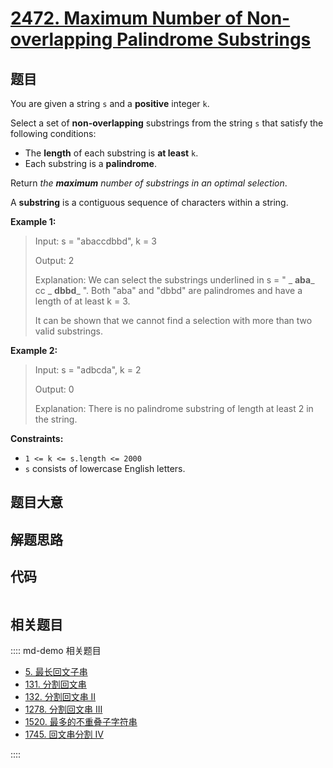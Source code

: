 # [2472. Maximum Number of Non-overlapping Palindrome Substrings](https://leetcode.com/problems/maximum-number-of-non-overlapping-palindrome-substrings)

## 题目

You are given a string `s` and a **positive** integer `k`.

Select a set of **non-overlapping** substrings from the string `s` that
satisfy the following conditions:

  * The **length** of each substring is **at least** `k`.
  * Each substring is a **palindrome**.

Return _the **maximum** number of substrings in an optimal selection_.

A **substring** is a contiguous sequence of characters within a string.



**Example 1:**

> Input: s = "abaccdbbd", k = 3
> 
> Output: 2
> 
> Explanation: We can select the substrings underlined in s = " _ **aba**_ cc _ **dbbd**_ ". Both "aba" and "dbbd" are palindromes and have a length of at least k = 3.
> 
> It can be shown that we cannot find a selection with more than two valid substrings.

**Example 2:**

> Input: s = "adbcda", k = 2
> 
> Output: 0
> 
> Explanation: There is no palindrome substring of length at least 2 in the string.

**Constraints:**

  * `1 <= k <= s.length <= 2000`
  * `s` consists of lowercase English letters.


## 题目大意

## 解题思路

## 代码

```javascript

```

## 相关题目

:::: md-demo 相关题目
- [5. 最长回文子串](https://leetcode.com/problems/longest-palindromic-substring)
- [131. 分割回文串](https://leetcode.com/problems/palindrome-partitioning)
- [132. 分割回文串 II](https://leetcode.com/problems/palindrome-partitioning-ii)
- [1278. 分割回文串 III](https://leetcode.com/problems/palindrome-partitioning-iii)
- [1520. 最多的不重叠子字符串](https://leetcode.com/problems/maximum-number-of-non-overlapping-substrings)
- [1745. 回文串分割 IV](https://leetcode.com/problems/palindrome-partitioning-iv)

::::
